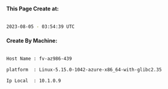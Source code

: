 
   
#### This Page Create at:

```bash

2023-08-05 - 03:54:39 UTC

```

#### Create By Machine:

```bash

Host Name : fv-az986-439

platform  : Linux-5.15.0-1042-azure-x86_64-with-glibc2.35

Ip Local  : 10.1.0.9

```

